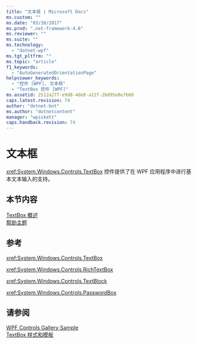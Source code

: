```yaml
---
title: "文本框 | Microsoft Docs"
ms.custom: ""
ms.date: "03/30/2017"
ms.prod: ".net-framework-4.6"
ms.reviewer: ""
ms.suite: ""
ms.technology: 
  - "dotnet-wpf"
ms.tgt_pltfrm: ""
ms.topic: "article"
f1_keywords: 
  - "AutoGeneratedOrientationPage"
helpviewer_keywords: 
  - "控件 [WPF], 文本框"
  - "TextBox 控件 [WPF]"
ms.assetid: 2512a277-e9d8-4de8-a12f-2bd95e8e7b60
caps.latest.revision: 74
author: "dotnet-bot"
ms.author: "dotnetcontent"
manager: "wpickett"
caps.handback.revision: 74
---
```

# 文本框
<xref:System.Windows.Controls.TextBox> 控件提供了在 WPF 应用程序中进行基本文本输入的支持。  
  
## 本节内容  
 [TextBox 概述](../../../../docs/framework/wpf/controls/textbox-overview.md)  
 [帮助主题](../../../../docs/framework/wpf/controls/textbox-how-to-topics.md)  
  
## 参考  
 <xref:System.Windows.Controls.TextBox>  
  
 <xref:System.Windows.Controls.RichTextBox>  
  
 <xref:System.Windows.Controls.TextBlock>  
  
 <xref:System.Windows.Controls.PasswordBox>  
  
## 请参阅  
 [WPF Controls Gallery Sample](http://go.microsoft.com/fwlink/?LinkID=160053)   
 [TextBox 样式和模板](../../../../docs/framework/wpf/controls/textbox-styles-and-templates.md)